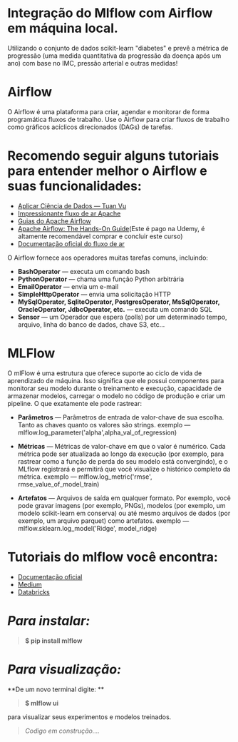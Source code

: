 # Integração do Mlflow com Airflow em máquina local.

Utilizando o conjunto de dados scikit-learn "diabetes" e prevê a métrica de progressão (uma medida quantitativa da progressão da doença após um ano) com base no IMC, pressão arterial e outras medidas!


# Airflow

O Airflow é uma plataforma para criar, agendar e monitorar de forma programática fluxos de trabalho. Use o Airflow para criar fluxos de trabalho como gráficos acíclicos direcionados (DAGs) de tarefas.

# Recomendo seguir alguns tutoriais para entender melhor o Airflow e suas funcionalidades:

* [Aplicar Ciência de Dados — Tuan Vu](https://www.applydatascience.com/year-archive/)
* [Impressionante fluxo de ar Apache](https://github.com/jghoman/awesome-apache-airflow)
* [Guias do Apache Airflow](https://www.astronomer.io/guides/)
* [Apache Airflow: The Hands-On Guide](https://www.udemy.com/course/the-ultimate-hands-on-course-to-master-apache-airflow/)(Este é pago na Udemy, é altamente recomendável comprar e concluir este curso)
* [Documentação oficial do fluxo de ar](https://airflow.apache.org/docs/stable/)

O Airflow fornece aos operadores muitas tarefas comuns, incluindo:

* **BashOperator** — executa um comando bash
* **PythonOperator** — chama uma função Python arbitrária
* **EmailOperator** — envia um e-mail
* **SimpleHttpOperator** — envia uma solicitação HTTP
* **MySqlOperator, SqliteOperator, PostgresOperator, MsSqlOperator, OracleOperator, JdbcOperator, etc.** — executa um comando SQL
* **Sensor** — um Operador que espera (polls) por um determinado tempo, arquivo, linha do banco de dados, chave S3, etc…


# MLFlow

O mlFlow é uma estrutura que oferece suporte ao ciclo de vida de aprendizado de máquina. Isso significa que ele possui componentes para monitorar seu modelo durante o treinamento e execução, capacidade de armazenar modelos, carregar o modelo no código de produção e criar um pipeline.
O que exatamente ele pode rastrear:

* **Parâmetros** — Parâmetros de entrada de valor-chave de sua escolha. Tanto as chaves quanto os valores são strings.
exemplo — mlflow.log_parameter('alpha',alpha_val_of_regression)

* **Métricas** — Métricas de valor-chave em que o valor é numérico. Cada métrica pode ser atualizada ao longo da execução (por exemplo, para rastrear como a função de perda do seu modelo está convergindo), e o MLflow registrará e permitirá que você visualize o histórico completo da métrica.
exemplo — mlflow.log_metric('rmse', rmse_value_of_model_train)

* **Artefatos** — Arquivos de saída em qualquer formato. Por exemplo, você pode gravar imagens (por exemplo, PNGs), modelos (por exemplo, um modelo scikit-learn em conserva) ou até mesmo arquivos de dados (por exemplo, um arquivo parquet) como artefatos.
exemplo — mlflow.sklearn.log_model('Ridge', model_ridge)

# **Tutoriais do mlflow você encontra:**
* [Documentação oficial](https://mlflow.org/docs/0.5.0/index.html)
* [Medium](https://towardsdatascience.com/manage-your-machine-learning-lifecycle-with-mlflow-part-1-a7252c859f72)
* [Databricks](https://docs.databricks.com/_static/notebooks/mlflow/mlflow-quick-start-training.html)

# *Para instalar:*
> **$ pip install mlflow**

# *Para visualização:* 

**De um novo terminal digite: **
> **$ mlflow ui**

para visualizar seus experimentos e modelos treinados.



> *Codigo em construção....*
